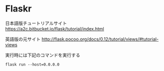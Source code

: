 # Flaskr

日本語版チュートリアルサイト
https://a2c.bitbucket.io/flask/tutorial/index.html

英語版の元サイト
http://flask.pocoo.org/docs/0.12/tutorial/views/#tutorial-views


実行時には下記のコマンドを実行する

```
flask run --host=0.0.0.0
```
